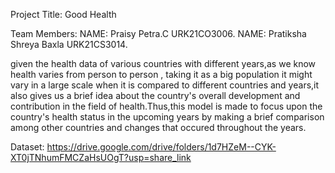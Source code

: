 Project Title:
Good Health

Team Members:
NAME: Praisy Petra.C URK21CO3006.
NAME: Pratiksha Shreya Baxla URK21CS3014.

 given the health data of various countries with different years,as we know health varies from person to person , taking it as a big population it might vary in a 
 large scale when it is compared to different countries and years,it also gives us a brief idea about the country's overall development and contribution in the field of
 health.Thus,this model is made to focus upon the country's health status in the upcoming years by making a brief comparison among other countries and changes that 
 occured throughout the years.
 
  Dataset: 
  https://drive.google.com/drive/folders/1d7HZeM--CYK-XT0jTNhumFMCZaHsUOgT?usp=share_link
  
  
